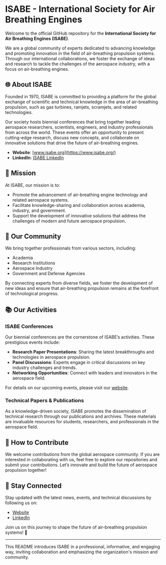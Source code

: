 # ISABE - International Society for Air Breathing Engines

Welcome to the official GitHub repository for the **International Society for Air Breathing Engines (ISABE)**. 

We are a global community of experts dedicated to advancing knowledge and promoting innovation in the field of air-breathing propulsion systems. Through our international collaborations, we foster the exchange of ideas and research to tackle the challenges of the aerospace industry, with a focus on air-breathing engines.

## 🌐 About ISABE

Founded in 1970, ISABE is committed to providing a platform for the global exchange of scientific and technical knowledge in the area of air-breathing propulsion, such as gas turbines, ramjets, scramjets, and related technologies.

Our society hosts biennial conferences that bring together leading aerospace researchers, scientists, engineers, and industry professionals from across the world. These events offer an opportunity to present cutting-edge research, discuss new concepts, and collaborate on innovative solutions that drive the future of air-breathing engines.

- **Website**: [www.isabe.org](https://www.isabe.org/)
- **LinkedIn**: [ISABE LinkedIn](https://www.linkedin.com/company/isabe/posts/?feedView=all)

## 🎯 Mission

At ISABE, our mission is to:

- Promote the advancement of air-breathing engine technology and related aerospace systems.
- Facilitate knowledge-sharing and collaboration across academia, industry, and government.
- Support the development of innovative solutions that address the challenges of modern and future aerospace propulsion.

## 🌟 Our Community

We bring together professionals from various sectors, including:

- Academia
- Research Institutions
- Aerospace Industry
- Government and Defense Agencies

By connecting experts from diverse fields, we foster the development of new ideas and ensure that air-breathing propulsion remains at the forefront of technological progress.

## 📚 Our Activities

### ISABE Conferences
Our biennial conferences are the cornerstone of ISABE’s activities. These prestigious events include:

- **Research Paper Presentations**: Sharing the latest breakthroughs and technologies in aerospace propulsion.
- **Panel Discussions**: Experts engage in critical discussions on key industry challenges and trends.
- **Networking Opportunities**: Connect with leaders and innovators in the aerospace field.

For details on our upcoming events, please visit our [website](https://www.isabe.org/).

### Technical Papers & Publications
As a knowledge-driven society, ISABE promotes the dissemination of technical research through our publications and archives. These materials are invaluable resources for students, researchers, and professionals in the aerospace field.

## 🤝 How to Contribute

We welcome contributions from the global aerospace community. If you are interested in collaborating with us, feel free to explore our repositories and submit your contributions. Let’s innovate and build the future of aerospace propulsion together!

## 📢 Stay Connected

Stay updated with the latest news, events, and technical discussions by following us on:

- [Website](https://www.isabe.org/)
- [LinkedIn](https://www.linkedin.com/company/isabe/posts/?feedView=all)

Join us on this journey to shape the future of air-breathing propulsion systems! 🚀

---

This README introduces ISABE in a professional, informative, and engaging way, inviting collaboration and emphasizing the organization's mission and community.
